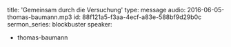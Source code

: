 title: 'Gemeinsam durch die Versuchung'
type: message
audio: 2016-06-05-thomas-baumann.mp3
id: 88f121a5-f3aa-4ecf-a83e-588bf9d29b0c
sermon_series: blockbuster
speaker:
  - thomas-baumann
